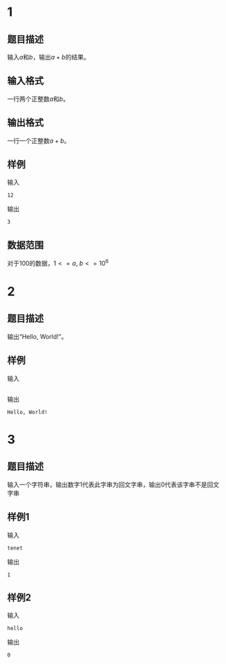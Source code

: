 # 1
## 题目描述
输入$a$和$b$，输出$a+b$的结果。
## 输入格式
一行两个正整数$a$和$b$。
## 输出格式  
一行一个正整数$a+b$。
## 样例
输入
```
12
```
输出
```
3
```
## 数据范围
对于$100%$的数据，$1<=a$, $b<=10^6$

# 2
## 题目描述
输出“Hello, World!”。
## 样例
输入
```
```
输出
```
Hello, World!
```

# 3
## 题目描述
输入一个字符串，输出数字1代表此字串为回文字串，输出0代表该字串不是回文字串
## 样例1
输入
```
tenet
```
输出
```
1
```
## 样例2
输入
```
hello
```
输出
```
0
```
